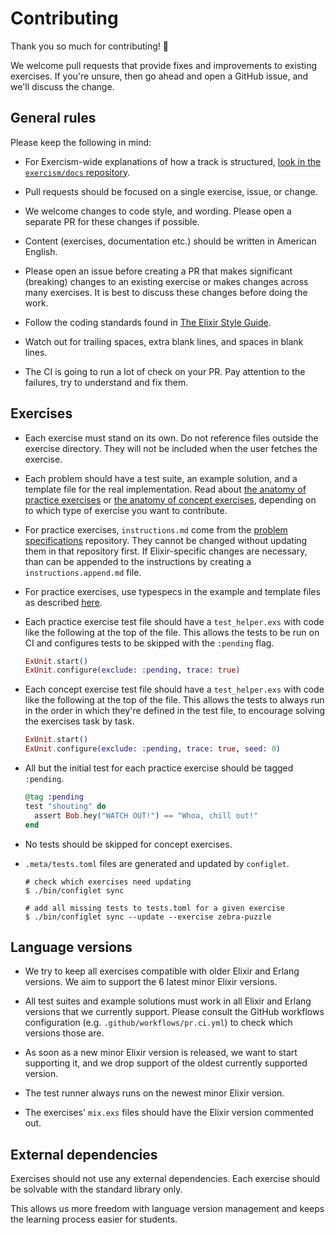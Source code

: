 # Contributing

Thank you so much for contributing! :tada:

We welcome pull requests that provide fixes and improvements to existing
exercises. If you're unsure, then go ahead and open a GitHub issue, and we'll
discuss the change.

## General rules

Please keep the following in mind:

- For Exercism-wide explanations of how a track is structured, [look in the `exercism/docs` repository](https://github.com/exercism/docs/tree/main/building/tracks).

- Pull requests should be focused on a single exercise, issue, or change.

- We welcome changes to code style, and wording. Please open a separate PR for
  these changes if possible.

- Content (exercises, documentation etc.) should be written in American English.

- Please open an issue before creating a PR that makes significant (breaking)
  changes to an existing exercise or makes changes across many exercises. It is
  best to discuss these changes before doing the work.

- Follow the coding standards found in
  [The Elixir Style Guide](https://github.com/lexmag/elixir-style-guide).

- Watch out for trailing spaces, extra blank lines, and spaces in blank lines.

- The CI is going to run a lot of check on your PR. Pay attention to the failures, try to understand and fix them.


## Exercises

- Each exercise must stand on its own. Do not reference files outside the
  exercise directory. They will not be included when the user fetches the
  exercise.

- Each problem should have a test suite, an example solution, and a template
  file for the real implementation. Read about [the anatomy of practice exercises](https://github.com/exercism/docs/blob/main/building/tracks/practice-exercises.md) or [the anatomy of concept exercises](https://github.com/exercism/docs/blob/main/building/tracks/concept-exercises.md), depending on to which type of exercise you want to contribute.
  
- For practice exercises, `instructions.md` come from the [problem specifications](https://github.com/exercism/problem-specifications) repository. They cannot be changed without updating them in that repository first. If Elixir-specific changes are necessary, than can be appended to the instructions by creating a `instructions.append.md` file.

- For practice exercises, use typespecs in the example and template files as described [here](http://elixir-lang.org/getting-started/typespecs-and-behaviours.html).

- Each practice exercise test file should have a `test_helper.exs` with code like the following at the top of the file.
  This allows the tests to be run on CI and configures tests to be skipped with the `:pending` flag.

    ```elixir
    ExUnit.start()
    ExUnit.configure(exclude: :pending, trace: true)
    ```

- Each concept exercise test file should have a `test_helper.exs` with code like the following at the top of the file.
  This allows the tests to always run in the order in which they're defined in the test file, to encourage solving the exercises task by task.

    ```elixir
    ExUnit.start()
    ExUnit.configure(exclude: :pending, trace: true, seed: 0)
    ```

- All but the initial test for each practice exercise should be tagged `:pending`.

    ```elixir
    @tag :pending
    test "shouting" do
      assert Bob.hey("WATCH OUT!") == "Whoa, chill out!"
    end
    ```

- No tests should be skipped for concept exercises.

- `.meta/tests.toml` files are generated and updated by `configlet`.

    ```shell
    # check which exercises need updating
    $ ./bin/configlet sync

    # add all missing tests to tests.toml for a given exercise
    $ ./bin/configlet sync --update --exercise zebra-puzzle

    ```


## Language versions

- We try to keep all exercises compatible with older Elixir and Erlang versions. We aim to support the 6 latest minor Elixir versions.

- All test suites and example solutions must work in all Elixir and Erlang versions that we currently support. Please consult the GitHub workflows configuration (e.g. `.github/workflows/pr.ci.yml`) to check which versions those are.

- As soon as a new minor Elixir version is released, we want to start supporting it, and we drop support of the oldest currently supported version.

- The test runner always runs on the newest minor Elixir version.

- The exercises' `mix.exs` files should have the Elixir version commented out.


## External dependencies

Exercises should not use any external dependencies. Each exercise should be solvable with the standard library only.

This allows us more freedom with language version management and keeps the learning process easier for students.

